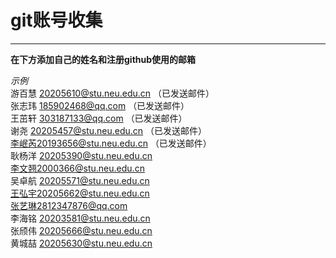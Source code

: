 # git账号收集
***
**在下方添加自己的姓名和注册github使用的邮箱**

*示例*   
游百慧 20205610@stu.neu.edu.cn  （已发送邮件）  
张志玮 185902468@qq.com  （已发送邮件）  
王茁轩 303187133@qq.com  （已发送邮件）  
谢尧 20205457@stu.neu.edu.cn  （已发送邮件）  
李岷芮20193656@stu.neu.edu.cn  （已发送邮件）  
耿杨洋 20205390@stu.neu.edu.cn  
李文翘2000366@stu.neu.edu.cn  
吴卓航 20205571@stu.neu.edu.cn  
王弘宇20205662@stu.neu.edu.cn  
张艺琳2812347876@qq.com  
李海铭 20203581@stu.neu.edu.cn  
张颀伟 20205666@stu.neu.edu.cn  
黄城喆 20205630@stu.neu.edu.cn  